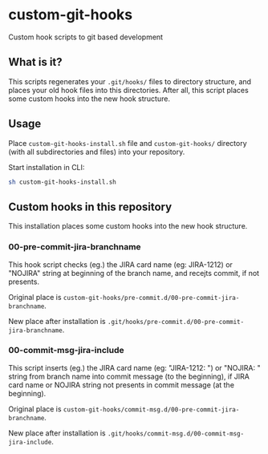 # custom-git-hooks

Custom hook scripts to git based development

## What is it?

This scripts regenerates your `.git/hooks/` files to directory structure, and places your old hook files into this directories. After all, this script places some custom hooks into the new hook structure.

## Usage

Place `custom-git-hooks-install.sh` file and `custom-git-hooks/` directory (with all subdirectories and files) into your repository.

Start installation in CLI:
```bash
sh custom-git-hooks-install.sh
```

## Custom hooks in this repository

This installation places some custom hooks into the new hook structure.

### 00-pre-commit-jira-branchname

This hook script checks (eg.) the JIRA card name (eg: JIRA-1212) or "NOJIRA" string at beginning of the branch name, and recejts commit, if not presents.

Original place is `custom-git-hooks/pre-commit.d/00-pre-commit-jira-branchname`.

New place after installation is `.git/hooks/pre-commit.d/00-pre-commit-jira-branchname`.

### 00-commit-msg-jira-include

This script inserts  (eg.) the JIRA card name (eg: "JIRA-1212: ") or "NOJIRA: " string from branch name into commit message (to the beginning), if JIRA card name or NOJIRA string not presents in commit message (at the beginning).

Original place is `custom-git-hooks/commit-msg.d/00-pre-commit-jira-branchname`.

New place after installation is `.git/hooks/commit-msg.d/00-commit-msg-jira-include`.
